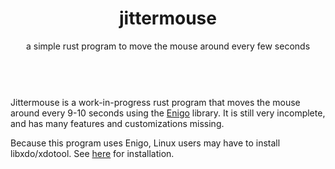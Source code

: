 <header>
<h1 align="center">jittermouse</h1>
<p align="center">a simple rust program to move the mouse around every few seconds</p>
</header>
<br />
Jittermouse is a work-in-progress rust program that moves the mouse around every 9-10 seconds using the <a href="https://crates.io/crates/enigo">Enigo</a> library. It is still very incomplete, and has many features and customizations missing.

Because this program uses Enigo, Linux users may have to install libxdo/xdotool. See <a href="https://github.com/enigo-rs/enigo#runtime-dependencies">here</a> for installation.
